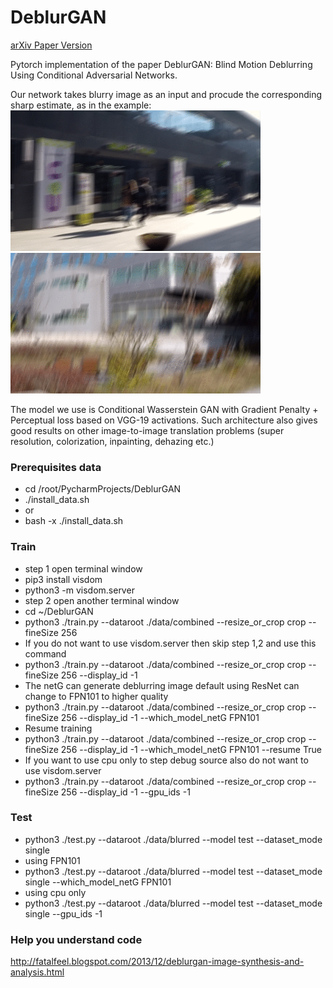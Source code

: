 # DeblurGAN
[arXiv Paper Version](https://arxiv.org/pdf/1711.07064.pdf)

Pytorch implementation of the paper DeblurGAN: Blind Motion Deblurring Using Conditional Adversarial Networks.

Our network takes blurry image as an input and procude the corresponding sharp estimate, as in the example:
<img src="images/animation3.gif" width="400px"/> <img src="images/animation4.gif" width="400px"/>

The model we use is Conditional Wasserstein GAN with Gradient Penalty + Perceptual loss based on VGG-19 activations. Such architecture also gives good results on other image-to-image translation problems (super resolution, colorization, inpainting, dehazing etc.)

### Prerequisites data
- cd /root/PycharmProjects/DeblurGAN
- ./install_data.sh
- or
- bash -x ./install_data.sh

### Train
- step 1 open terminal window
- pip3 install visdom
- python3 -m visdom.server
- step 2 open another terminal window
- cd ~/DeblurGAN
- python3 ./train.py --dataroot ./data/combined --resize_or_crop crop --fineSize 256
- If you do not want to use visdom.server then skip step 1,2 and use this command
- python3 ./train.py --dataroot ./data/combined --resize_or_crop crop --fineSize 256 --display_id -1
- The netG can generate deblurring image default using ResNet can change to FPN101 to higher quality
- python3 ./train.py --dataroot ./data/combined --resize_or_crop crop --fineSize 256 --display_id -1 --which_model_netG FPN101
- Resume training
- python3 ./train.py --dataroot ./data/combined --resize_or_crop crop --fineSize 256 --display_id -1 --which_model_netG FPN101 --resume True
- If you want to use cpu only to step debug source also do not want to use visdom.server
- python3 ./train.py --dataroot ./data/combined --resize_or_crop crop --fineSize 256 --display_id -1 --gpu_ids -1

### Test
- python3 ./test.py --dataroot ./data/blurred --model test --dataset_mode single
- using FPN101
- python3 ./test.py --dataroot ./data/blurred --model test --dataset_mode single --which_model_netG FPN101
- using cpu only
- python3 ./test.py --dataroot ./data/blurred --model test --dataset_mode single --gpu_ids -1

### Help you understand code
http://fatalfeel.blogspot.com/2013/12/deblurgan-image-synthesis-and-analysis.html

